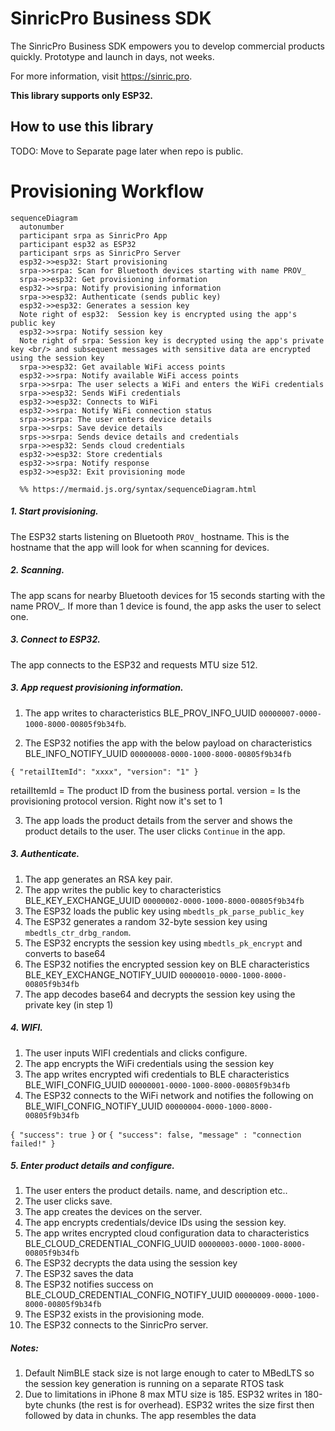 # SinricPro Business SDK

The SinricPro Business SDK empowers you to develop commercial products quickly. Prototype and launch in days, not weeks.

For more information, visit https://sinric.pro.

**This library supports only ESP32.**

## How to use this library

TODO: Move to Separate page later when repo is public.

# Provisioning Workflow


```mermaid
sequenceDiagram
  autonumber
  participant srpa as SinricPro App
  participant esp32 as ESP32
  participant srps as SinricPro Server
  esp32->>esp32: Start provisioning   
  srpa->>srpa: Scan for Bluetooth devices starting with name PROV_
  srpa->>esp32: Get provisioning information
  esp32->>srpa: Notify provisioning information
  srpa->>esp32: Authenticate (sends public key)
  esp32->>esp32: Generates a session key
  Note right of esp32:  Session key is encrypted using the app's public key
  esp32->>srpa: Notify session key
  Note right of srpa: Session key is decrypted using the app's private key <br/> and subsequent messages with sensitive data are encrypted using the session key
  srpa->>esp32: Get available WiFi access points
  esp32->>srpa: Notify available WiFi access points
  srpa->>srpa: The user selects a WiFi and enters the WiFi credentials
  srpa->>esp32: Sends WiFi credentials
  esp32->>esp32: Connects to WiFi
  esp32->>srpa: Notify WiFi connection status
  srpa->>srpa: The user enters device details
  srpa->>srps: Save device details
  srps->>srpa: Sends device details and credentials
  srpa->>esp32: Sends cloud credentials
  esp32->>esp32: Store credentials
  esp32->>srpa: Notify response
  esp32->>esp32: Exit provisioning mode

  %% https://mermaid.js.org/syntax/sequenceDiagram.html
```


##### 1. Start provisioning.

The ESP32 starts listening on Bluetooth `PROV_` hostname.  This is the hostname that the app will look for when scanning for devices.
 
##### 2. Scanning.

The app scans for nearby Bluetooth devices for 15 seconds starting with the name PROV_. If more than 1 device is found, the app asks the user to select one. 

##### 3. Connect to ESP32.

The app connects to the ESP32 and requests MTU size 512. 

##### 3. App request provisioning information. 

1. The app writes to characteristics BLE_PROV_INFO_UUID `00000007-0000-1000-8000-00805f9b34fb`.  

2. The ESP32 notifies the app with the below payload on characteristics BLE_INFO_NOTIFY_UUID `00000008-0000-1000-8000-00805f9b34fb`

`{ "retailItemId": "xxxx", "version": "1" }`

retailItemId = The product ID from the business portal.
version = Is the provisioning protocol version. Right now it's set to 1

3. The app loads the product details from the server and shows the product details to the user. The user clicks `Continue` in the app.

##### 3. Authenticate.

1. The app generates an RSA key pair. 
2. The app writes the public key to characteristics BLE_KEY_EXCHANGE_UUID `00000002-0000-1000-8000-00805f9b34fb`
3. The ESP32 loads the public key using `mbedtls_pk_parse_public_key` 
4. The ESP32 generates a random 32-byte session key using `mbedtls_ctr_drbg_random`. 
5. The ESP32 encrypts the session key using `mbedtls_pk_encrypt` and converts to base64
6. The ESP32 notifies the encrypted session key on BLE characteristics BLE_KEY_EXCHANGE_NOTIFY_UUID `00000010-0000-1000-8000-00805f9b34fb`
7. The app decodes base64 and decrypts the session key using the private key (in step 1)


##### 4. WIFI.

1. The user inputs WIFI credentials and clicks configure.
2. The app encrypts the WiFi credentials using the session key
3. The app writes encrypted wifi credentials to BLE characteristics BLE_WIFI_CONFIG_UUID  `00000001-0000-1000-8000-00805f9b34fb`
4. The ESP32 connects to the WiFi network and notifies the following on BLE_WIFI_CONFIG_NOTIFY_UUID `00000004-0000-1000-8000-00805f9b34fb`

`{ "success": true }` or `{ "success": false, "message" : "connection failed!" }`

##### 5. Enter product details and configure.

1. The user enters the product details.  name, and description etc..
2. The user clicks save.
3. The app creates the devices on the server.
4. The app encrypts credentials/device IDs using the session key.
5. The app writes encrypted cloud configuration data to characteristics BLE_CLOUD_CREDENTIAL_CONFIG_UUID  `00000003-0000-1000-8000-00805f9b34fb`
6. The ESP32 decrypts the data using the session key
7. The ESP32 saves the data
8. The ESP32 notifies success on BLE_CLOUD_CREDENTIAL_CONFIG_NOTIFY_UUID `00000009-0000-1000-8000-00805f9b34fb`
9. The ESP32 exists in the provisioning mode.
10. The ESP32 connects to the SinricPro server.

##### Notes: 
1. Default NimBLE stack size is not large enough to cater to MBedLTS so the session key generation is running on a separate RTOS task
2. Due to limitations in iPhone 8 max MTU size is 185. ESP32 writes in 180-byte chunks (the rest is for overhead). ESP32 writes the size first then followed by data in chunks. The app resembles the data
